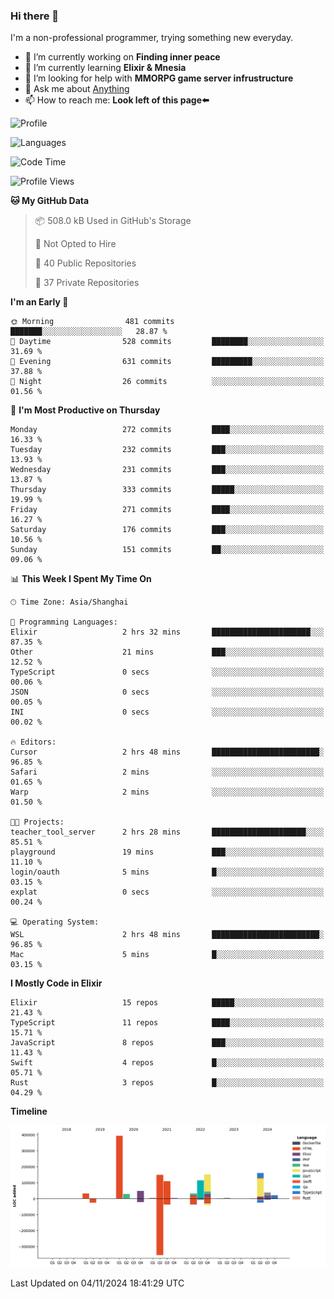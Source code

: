 ### Hi there 👋

I'm a non-professional programmer, trying something new everyday.

<!--
**dyzdyz010/dyzdyz010** is a ✨ _special_ ✨ repository because its `README.md` (this file) appears on your GitHub profile.
-->

- 🔭 I’m currently working on **Finding inner peace**
- 🌱 I’m currently learning **Elixir & Mnesia**
- 🤔 I’m looking for help with **MMORPG game server infrustructure**
- 💬 Ask me about [Anything](https://github.com/dyzdyz010/dyzdyz010/issues)
- 📫 How to reach me: **Look left of this page⬅️**

<!-- - 👯 I’m looking to collaborate on
- 😄 Pronouns: ...
- ⚡ Fun fact: ...
 -->
 
![Profile](https://github-readme-stats.vercel.app/api?username=dyzdyz010&count_private=true&show_icons=true&theme=dracula)

![Languages](https://github-readme-stats.vercel.app/api/top-langs/?username=dyzdyz010&layout=compact&theme=dracula)

<!--START_SECTION:waka-->
![Code Time](http://img.shields.io/badge/Code%20Time-1%2C828%20hrs%2026%20mins-blue)

![Profile Views](http://img.shields.io/badge/Profile%20Views-0-blue)

**🐱 My GitHub Data** 

> 📦 508.0 kB Used in GitHub's Storage 
 > 
> 🚫 Not Opted to Hire
 > 
> 📜 40 Public Repositories 
 > 
> 🔑 37 Private Repositories 
 > 
**I'm an Early 🐤** 

```text
🌞 Morning                481 commits         ███████░░░░░░░░░░░░░░░░░░   28.87 % 
🌆 Daytime                528 commits         ████████░░░░░░░░░░░░░░░░░   31.69 % 
🌃 Evening                631 commits         █████████░░░░░░░░░░░░░░░░   37.88 % 
🌙 Night                  26 commits          ░░░░░░░░░░░░░░░░░░░░░░░░░   01.56 % 
```
📅 **I'm Most Productive on Thursday** 

```text
Monday                   272 commits         ████░░░░░░░░░░░░░░░░░░░░░   16.33 % 
Tuesday                  232 commits         ███░░░░░░░░░░░░░░░░░░░░░░   13.93 % 
Wednesday                231 commits         ███░░░░░░░░░░░░░░░░░░░░░░   13.87 % 
Thursday                 333 commits         █████░░░░░░░░░░░░░░░░░░░░   19.99 % 
Friday                   271 commits         ████░░░░░░░░░░░░░░░░░░░░░   16.27 % 
Saturday                 176 commits         ███░░░░░░░░░░░░░░░░░░░░░░   10.56 % 
Sunday                   151 commits         ██░░░░░░░░░░░░░░░░░░░░░░░   09.06 % 
```


📊 **This Week I Spent My Time On** 

```text
🕑︎ Time Zone: Asia/Shanghai

💬 Programming Languages: 
Elixir                   2 hrs 32 mins       ██████████████████████░░░   87.35 % 
Other                    21 mins             ███░░░░░░░░░░░░░░░░░░░░░░   12.52 % 
TypeScript               0 secs              ░░░░░░░░░░░░░░░░░░░░░░░░░   00.06 % 
JSON                     0 secs              ░░░░░░░░░░░░░░░░░░░░░░░░░   00.05 % 
INI                      0 secs              ░░░░░░░░░░░░░░░░░░░░░░░░░   00.02 % 

🔥 Editors: 
Cursor                   2 hrs 48 mins       ████████████████████████░   96.85 % 
Safari                   2 mins              ░░░░░░░░░░░░░░░░░░░░░░░░░   01.65 % 
Warp                     2 mins              ░░░░░░░░░░░░░░░░░░░░░░░░░   01.50 % 

🐱‍💻 Projects: 
teacher_tool_server      2 hrs 28 mins       █████████████████████░░░░   85.51 % 
playground               19 mins             ███░░░░░░░░░░░░░░░░░░░░░░   11.10 % 
login/oauth              5 mins              █░░░░░░░░░░░░░░░░░░░░░░░░   03.15 % 
explat                   0 secs              ░░░░░░░░░░░░░░░░░░░░░░░░░   00.24 % 

💻 Operating System: 
WSL                      2 hrs 48 mins       ████████████████████████░   96.85 % 
Mac                      5 mins              █░░░░░░░░░░░░░░░░░░░░░░░░   03.15 % 
```

**I Mostly Code in Elixir** 

```text
Elixir                   15 repos            █████░░░░░░░░░░░░░░░░░░░░   21.43 % 
TypeScript               11 repos            ████░░░░░░░░░░░░░░░░░░░░░   15.71 % 
JavaScript               8 repos             ███░░░░░░░░░░░░░░░░░░░░░░   11.43 % 
Swift                    4 repos             █░░░░░░░░░░░░░░░░░░░░░░░░   05.71 % 
Rust                     3 repos             █░░░░░░░░░░░░░░░░░░░░░░░░   04.29 % 
```



**Timeline**

![Lines of Code chart](https://raw.githubusercontent.com/dyzdyz010/dyzdyz010/master/assets/bar_graph.png)


 Last Updated on 04/11/2024 18:41:29 UTC
<!--END_SECTION:waka-->

